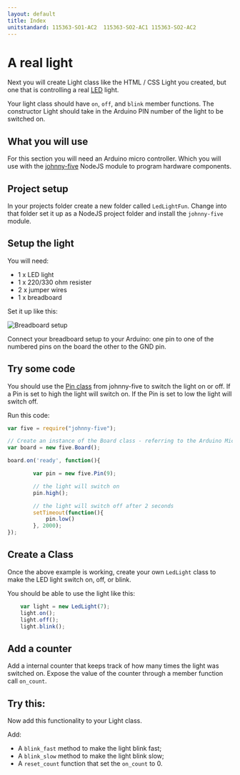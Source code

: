 ```yaml
---
layout: default
title: Index
unitstandard: 115363-SO1-AC2  115363-SO2-AC1 115363-SO2-AC2
---
```


# A real light

Next you will create Light class like the HTML / CSS Light you created, but one that is controlling a real [LED](https://en.wikipedia.org/wiki/Light-emitting_diode) light.

Your light class should have `on`, `off`, and `blink` member functions. The constructor Light should take in the Arduino PIN number of the light to be switched on.

## What you will use

For this section you will need an Arduino micro controller. Which you will use with the [johnny-five](http://http://johnny-five.io/) NodeJS module to program hardware components.

## Project setup

In your projects folder create a new folder called `LedLightFun`. Change into that folder set it up as a NodeJS project folder and install the `johnny-five` module.

## Setup the light

You will need:

* 1 x LED light
* 1 x 220/330 ohm resister
* 2 x jumper wires
* 1 x breadboard

Set it up like this:

![Breadboard setup](https://raw.githubusercontent.com/avermeulen/ObjectOrientationIntroduction/master/pictures/Setup%20for%20One%20LED_bb.jpg)

Connect your breadboard setup to your Arduino: one pin to one of the numbered pins on the board the other to the GND pin.

## Try some code

You should use the [Pin class](https://github.com/rwaldron/johnny-five/wiki/Pin) from johnny-five to switch the light on or off. If a Pin is set to high the light will switch on. If the Pin is set to low the light will switch off.

Run this code:

```javascript
var five = require("johnny-five");

// Create an instance of the Board class - referring to the Arduino Micro Controller 'board'
var board = new five.Board();

board.on('ready', function(){

		var pin = new five.Pin(9);

        // the light will switch on
        pin.high();

		// the light will switch off after 2 seconds
		setTimeout(function(){
	        pin.low()
		}, 2000);
});
```

## Create a Class

Once the above example is working, create your own `LedLight` class to make the LED light switch on, off, or blink.

You should be able to use the light like this:

```javascript
	var light = new LedLight(7);
	light.on();
	light.off();
	light.blink();
```

## Add a counter

Add a internal counter that keeps track of how many times the light was switched on. Expose the value of the counter through a member function call `on_count`.

## Try this:

Now add this functionality to your Light class.

Add:

* A `blink_fast` method to make the light blink fast;
* A `blink_slow` method to make the light blink slow;
* A `reset_count` function that set the `on_count` to 0.
